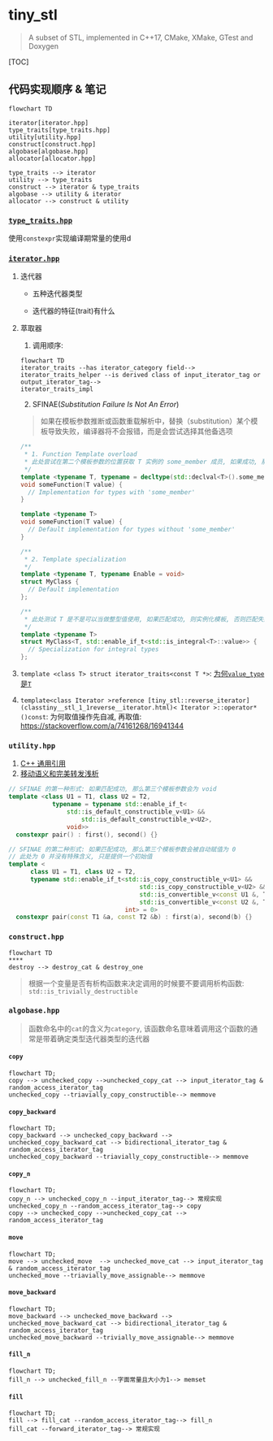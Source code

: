 # tiny_stl

> A subset of STL, implemented in C++17, CMake, XMake, GTest and Doxygen

[TOC]

## 代码实现顺序 & 笔记

```mermaid
flowchart TD

iterator[iterator.hpp]
type_traits[type_traits.hpp]
utility[utility.hpp]
construct[construct.hpp]
algobase[algobase.hpp]
allocator[allocator.hpp]

type_traits --> iterator
utility --> type_traits
construct --> iterator & type_traits
algobase --> utility & iterator
allocator --> construct & utility
```

### [`type_traits.hpp`](./include/type_traits.hpp)

使用`constexpr`实现编译期常量的使用d

### [`iterator.hpp`](./include/iterator.hpp)

1. 迭代器

    - 五种迭代器类型

    - 迭代器的特征(trait)有什么

2. 萃取器

    1. 调用顺序:

      ```mermaid
      flowchart TD
      iterator_traits --has iterator_category field--> 
      iterator_traits_helper --is derived class of input_iterator_tag or output_iterator_tag--> 
      iterator_traits_impl
      ```

      

    2. SFINAE(*Substitution Failure Is Not An Error*)

      > 如果在模板参数推断或函数重载解析中，替换（substitution）某个模板导致失败，编译器将不会报错，而是会尝试选择其他备选项

      ```cpp
      /**
       * 1. Function Template overload
       * 此处尝试在第二个模板参数的位置获取 T 实例的 some_member 成员, 如果成功, 那么模板匹配成功, 实例化模板, 否则匹配失败
       */
      template <typename T, typename = decltype(std::declval<T>().some_member)>
      void someFunction(T value) {
        // Implementation for types with 'some_member'
      }
      
      template <typename T>
      void someFunction(T value) {
        // Default implementation for types without 'some_member'
      }
      ```

      ```cpp
      /**
       * 2. Template specialization
       */
      template <typename T, typename Enable = void>
      struct MyClass {
        // Default implementation
      };
      
      /**
       * 此处测试 T 是不是可以当做整型值使用, 如果匹配成功, 则实例化模板, 否则匹配失败
       */
      template <typename T>
      struct MyClass<T, std::enable_if_t<std::is_integral<T>::value>> {
        // Specialization for integral types
      };
      ```
3. `template <class T> struct iterator_traits<const T *>`: [为何`value_type`是`T`](https://stackoverflow.com/questions/12819405/why-is-stditerator-traitsvalue-type-non-const-even-for-a-const-iterator)
4. `template<class Iterator >reference [tiny_stl::reverse_iterator](classtiny__stl_1_1reverse__iterator.html)< Iterator >::operator*()const`: 为何取值操作先自减, 再取值: https://stackoverflow.com/a/74161268/16941344

### `utility.hpp`

1. [C++ 通用引用](https://www.cnblogs.com/ljx-null/p/15940982.html)
2. [移动语义和完美转发浅析](https://www.cnblogs.com/ljx-null/p/16512384.html)

```c++
// SFINAE 的第一种形式: 如果匹配成功, 那么第三个模板参数会为 void  
template <class U1 = T1, class U2 = T2,
            typename = typename std::enable_if_t<
                std::is_default_constructible_v<U1> &&
                    std::is_default_constructible_v<U2>,
                void>>
  constexpr pair() : first(), second() {}
```

```c++
// SFINAE 的第二种形式: 如果匹配成功, 那么第三个模板参数会被自动赋值为 0
// 此处为 0 并没有特殊含义, 只是提供一个初始值
template <
      class U1 = T1, class U2 = T2,
      typename std::enable_if_t<std::is_copy_constructible_v<U1> &&
                                    std::is_copy_constructible_v<U2> &&
                                    std::is_convertible_v<const U1 &, T1> &&
                                    std::is_convertible_v<const U2 &, T2>,
                                int> = 0>
  constexpr pair(const T1 &a, const T2 &b) : first(a), second(b) {}
```

### `construct.hpp`

```mermaid
flowchart TD
****
destroy --> destroy_cat & destroy_one
```

> 根据一个变量是否有析构函数来决定调用的时候要不要调用析构函数: `std::is_trivially_destructible`

### `algobase.hpp`

> 函数命名中的`cat`的含义为`category`, 该函数命名意味着调用这个函数的通常是带着确定类型迭代器类型的迭代器

#### `copy`

```mermaid
flowchart TD;
copy --> unchecked_copy -->unchecked_copy_cat --> input_iterator_tag & random_access_iterator_tag
unchecked_copy --triavially_copy_constructible--> memmove
```

#### `copy_backward`

```mermaid
flowchart TD;
copy_backward --> unchecked_copy_backward --> unchecked_copy_backward_cat --> bidirectional_iterator_tag & random_access_iterator_tag
unchecked_copy_backward --triavially_copy_constructible--> memmove
```

#### `copy_n`

```mermaid
flowchart TD;
copy_n --> unchecked_copy_n --input_iterator_tag--> 常规实现
unchecked_copy_n --random_access_iterator_tag--> copy
copy --> unchecked_copy -->unchecked_copy_cat --> random_access_iterator_tag
```

#### `move`

```mermaid
flowchart TD;
move --> unchecked_move  --> unchecked_move_cat --> input_iterator_tag & random_access_iterator_tag
unchecked_move --triavially_move_assignable--> memmove
```

#### `move_backward`

```mermaid
flowchart TD;
move_backward --> unchecked_move_backward --> unchecked_move_backward_cat --> bidirectional_iterator_tag & random_access_iterator_tag
unchecked_move_backward --trivially_move_assignable--> memmove
```

#### `fill_n`

```mermaid
flowchart TD;
fill_n --> unchecked_fill_n --字面常量且大小为1--> memset
```

#### `fill`

```mermaid
flowchart TD;
fill --> fill_cat --random_access_iterator_tag--> fill_n 
fill_cat --forward_iterator_tag--> 常规实现 
```

